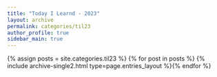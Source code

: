 ```yaml
---
title: "Today I Learnd - 2023"
layout: archive
permalink: categories/til23
author_profile: true
sidebar_main: true
---
```


{% assign posts = site.categories.til23 %}
{% for post in posts %} {% include archive-single2.html type=page.entries_layout %}{% endfor %}